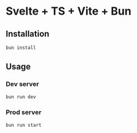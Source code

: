 # Svelte + TS + Vite + Bun

## Installation 

```bash
bun install
```

## Usage

### Dev server
```bash
bun run dev
```

### Prod server
```bash
bun run start
```